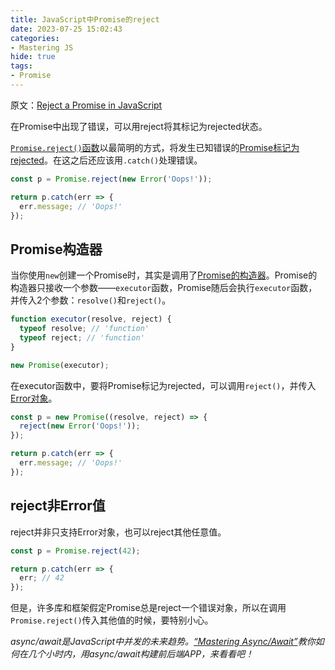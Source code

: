 ```yaml
---
title: JavaScript中Promise的reject
date: 2023-07-25 15:02:43
categories:
- Mastering JS
hide: true
tags:
- Promise
---
```


原文：[Reject a Promise in JavaScript](https://masteringjs.io/tutorials/fundamentals/promise-reject)

在Promise中出现了错误，可以用reject将其标记为rejected状态。

<!-- more -->

[`Promise.reject()`函数](https://developer.mozilla.org/en-US/docs/Web/JavaScript/Reference/Global_Objects/Promise/reject)以最简明的方式，将发生已知错误的[Promise标记为rejected](https://masteringjs.io/tutorials/fundamentals/promise#promises-as-state-machines)。在这之后还应该用`.catch()`处理错误。

```javascript
const p = Promise.reject(new Error('Oops!'));

return p.catch(err => {
  err.message; // 'Oops!'
});
```

## Promise构造器

当你使用`new`创建一个Promise时，其实是调用了[Promise的构造器](https://developer.mozilla.org/en-US/docs/Web/JavaScript/Reference/Global_Objects/Promise)。Promise的构造器只接收一个参数——`executor`函数，Promise随后会执行`executor`函数，并传入2个参数：`resolve()`和`reject()`。

```javascript
function executor(resolve, reject) {
  typeof resolve; // 'function'
  typeof reject; // 'function'
}

new Promise(executor);
```

在executor函数中，要将Promise标记为rejected，可以调用`reject()`，并传入[Error对象](https://developer.mozilla.org/en-US/docs/Web/JavaScript/Reference/Global_Objects/Error)。

```javascript
const p = new Promise((resolve, reject) => {
  reject(new Error('Oops!'));
});

return p.catch(err => {
  err.message; // 'Oops!'
});
```

## reject非Error值

reject并非只支持Error对象，也可以reject其他任意值。

```javascript
const p = Promise.reject(42);

return p.catch(err => {
  err; // 42
});
```

但是，许多库和框架假定Promise总是reject一个错误对象，所以在调用`Promise.reject()`传入其他值的时候，要特别小心。

*async/await是JavaScript中并发的未来趋势。[“Mastering Async/Await”](http://asyncawait.net/)教你如何在几个小时内，用async/await构建前后端APP，来看看吧！*